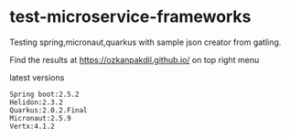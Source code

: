 # test-microservice-frameworks

Testing spring,micronaut,quarkus with sample json creator from gatling.

Find the results at https://ozkanpakdil.github.io/ on top right menu

latest versions
```
Spring boot:2.5.2
Helidon:2.3.2
Quarkus:2.0.2.Final
Micronaut:2.5.9
Vertx:4.1.2
```
